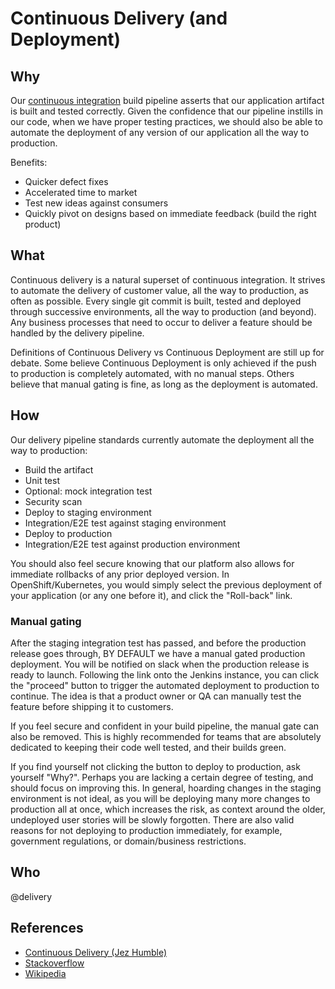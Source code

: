 # Continuous Delivery (and Deployment)

## Why

Our [continuous integration](continuous-integration.md) build pipeline asserts that our application artifact is built and tested correctly. Given the confidence that our pipeline instills in our code, when we have proper testing practices, we should also be able to automate the deployment of any version of our application all the way to production.

Benefits: 

-   Quicker defect fixes
-   Accelerated time to market
-   Test new ideas against consumers
-   Quickly pivot on designs based on immediate feedback (build the right product)

## What

Continuous delivery is a natural superset of continuous integration. It strives to automate the delivery of customer value, all the way to production, as often as possible. Every single git commit is built, tested and deployed through successive environments, all the way to production (and beyond). Any business processes that need to occur to deliver a feature should be handled by the delivery pipeline.

Definitions of Continuous Delivery vs Continuous Deployment are still up for debate. Some believe Continuous Deployment is only achieved if the push to production is completely automated, with no manual steps. Others believe that manual gating is fine, as long as the deployment is automated.

## How

Our delivery pipeline standards currently automate the deployment all the way to production:

-   Build the artifact
-   Unit test
-   Optional: mock integration test
-   Security scan
-   Deploy to staging environment
-   Integration/E2E test against staging environment
-   Deploy to production
-   Integration/E2E test against production environment

You should also feel secure knowing that our platform also allows for immediate rollbacks of any prior deployed version. In OpenShift/Kubernetes, you would simply select the previous deployment of your application (or any one before it), and click the "Roll-back" link.

### Manual gating

After the staging integration test has passed, and before the production release goes through, BY DEFAULT we have a manual gated production deployment. You will be notified on slack when the production release is ready to launch. Following the link onto the Jenkins instance, you can click the "proceed" button to trigger the automated deployment to production to continue. The idea is that a product owner or QA can manually test the feature before shipping it to customers.

If you feel secure and confident in your build pipeline, the manual gate can also be removed. This is highly recommended for teams that are absolutely dedicated to keeping their code well tested, and their builds green.

If you find yourself not clicking the button to deploy to production, ask yourself "Why?". Perhaps you are lacking a certain degree of testing, and should focus on improving this. In general, hoarding changes in the staging environment is not ideal, as you will be deploying many more changes to production all at once, which increases the risk, as context around the older, undeployed user stories will be slowly forgotten. There are also valid reasons for not deploying to production immediately, for example, government regulations, or domain/business restrictions.

## Who

@delivery

## References

-   [Continuous Delivery (Jez Humble)](https://continuousdelivery.com/)
-   [Stackoverflow](https://stackoverflow.com/questions/28608015/continuous-integration-vs-continuous-delivery-vs-continuous-deployment)
-   [Wikipedia](https://en.wikipedia.org/wiki/Continuous_delivery)
